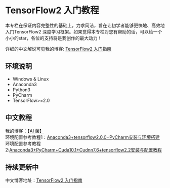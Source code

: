 # TensorFlow2 入门教程
本专栏在保证内容完整性的基础上，力求简洁，旨在让初学者能够更快地、高效地入门TensorFlow2 深度学习框架。如果觉得本专栏对您有帮助的话，可以给一个小小的star，各位的支持将是我创作的最大动力！  

详细的中文解说可见我的博客: [TensorFlow2 入门指南](https://blog.csdn.net/wjinjie/category_9955855.html)

 
## 环境说明
 - Windows & Linux
 - Anaconda3
 - Python3
 - PyCharm 
 - TensorFlow>=2.0
 
## 中文教程
我的博客：[【AI 菌】](https://blog.csdn.net/wjinjie?spm=1001.2101.3001.5343)  
环境配置参考教程1：[Anaconda3+tensorflow2.0.0+PyCharm安装与环境搭建](https://blog.csdn.net/wjinjie/article/details/104342769)  
环境配置参考教程2:[Anaconda3+PyCharm+Cuda10.1+Cudnn7.6+tensorflow2.2安装与配置教程](https://ai-wx.blog.csdn.net/article/details/107205744)

## 持续更新中
中文博客地址：[TensorFlow2 入门指南](https://blog.csdn.net/wjinjie/category_9955855.html)

